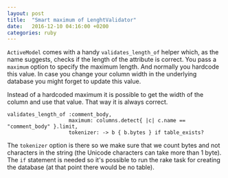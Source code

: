 ```yaml
---
layout: post
title:  "Smart maximum of LenghtValidator"
date:   2016-12-10 04:16:00 +0200
categories: ruby
---
```


`ActiveModel` comes with a handy `validates_length_of` helper which, as the name suggests, checks if the length of the attribute is correct. You pass a `maximum` option to specify the maximum length. And normally you hardcode this value. In case you change your column width in the underlying database you might forget to update this value.

Instead of a hardcoded maximum it is possible to get the width of the column and use that value. That way it is always correct.

```
validates_length_of :comment_body,
                    maximum: columns.detect{ |c| c.name == "comment_body" }.limit,
                    tokenizer: -> b { b.bytes } if table_exists?
```

The `tokenizer` option is there so we make sure that we count bytes and not characters in the string (the Unicode characters can take more than 1 byte).
The `if` statement is needed so it's possible to run the rake task for creating the database (at that point there would be no table).
